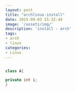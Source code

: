 ```yaml
---
layout: post
title: "archlinux-install"
date: 2015-09-03 15:32:44
image: '/assets/img/'
description: 'install - arch'
tags:
- arch
- linux 
categories:
- Linux
---
```


```java

class A{

private int i;
}
```
